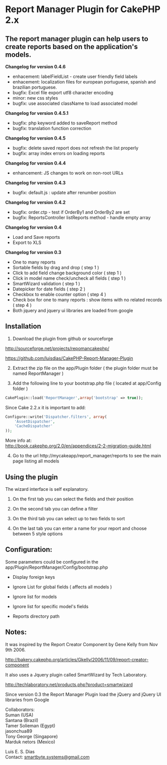 # Report Manager Plugin for CakePHP 2.x  

## The report manager plugin can help users to create reports based on the application's models.

**Changelog for version 0.4.6**  
* enhacement: labelFieldList - create user friendly field labels  
* enhacement: localization files for european portuguese, spanish and brazilian portuguese.  
* bugfix: Excel file export utf8 character encoding  
* minor: new css styles  
* bugfix: use associated className to load associated model  

**Changelog for version 0.4.5.1**  
* bugfix: php keyword added to saveReport method  
* bugfix: translation function correction   

**Changelog for version 0.4.5**  
* bugfix: delete saved report does not refresh the list properly  
* bugfix: array index errors on loading reports  

**Changelog for version 0.4.4**  
* enhancement: JS changes to work on non-root URLs  

**Changelog for version 0.4.3**  
* bugfix: default.js : update after renumber position  

**Changelog for version 0.4.2**  
* bugfix: order.ctp - test if OrderBy1 and OrderBy2 are set  
* bugfix: ReportsController listReports method - handle empty array  

**Changelog for version 0.4**  
* Load and Save reports  
* Export to XLS  

**Changelog for version 0.3**  
* One to many reports  
* Sortable fields by drag and drop ( step 1 )  
* Click to add field change background color ( step 1 )  
* Click in model name check/uncheck all fields ( step 1 )  
* SmartWizard validation ( step 1 )  
* Datepicker for date fields ( step 2 )  
* Checkbox to enable counter option ( step 4 )  
* Check box for one to many reports : show items with no related records ( step 4 )  
* Both jquery and jquery ui libraries are loaded from google  


## Installation  

1. Download the plugin from github or sourceforge  

http://sourceforge.net/projects/repomancakephp/  

https://github.com/luisdias/CakePHP-Report-Manager-Plugin  

2. Extract the zip file on the app/Plugin folder ( the plugin folder must be named ReportManager )  

3. Add the following line to your bootstrap.php file ( located at app/Config folder )  

```php
CakePlugin::load('ReportManager',array('bootstrap' => true));  
```

Since Cake 2.2.x it is important to add:

```php
Configure::write('Dispatcher.filters', array(  
    'AssetDispatcher',  
    'CacheDispatcher'  
));
```

More info at:  
http://book.cakephp.org/2.0/en/appendices/2-2-migration-guide.html  

4. Go to the url http://mycakeapp/report_manager/reports to see the main page listing all models  


## Using the plugin  

The wizard interface is self explanatory.  

1. On the first tab you can select the fields and their position  

2. On the second tab you can define a filter  

3. On the third tab you can select up to two fields to sort  

4. On the last tab you can enter a name for your report and choose between 5 style options  


## Configuration:  

Some parameters could be configured in the app/Plugin/ReportManager/Config/bootstrap.php  

* Display foreign keys  

* Ignore List for global fields ( affects all models )  

* Ignore list for models  

* Ignore list for specific model's fields  

* Reports directory path  


## Notes:  

It was inspired by the Report Creator Component by Gene Kelly from Nov 9th 2006.  

http://bakery.cakephp.org/articles/Gkelly/2006/11/09/report-creator-component  

It also uses a Jquery plugin called SmartWizard by Tech Laboratory.  

http://techlaboratory.net/products.php?product=smartwizard  

Since version 0.3 the Report Manager Plugin load the jQuery and jQuery UI libraries from Google  

Collaborators:  
Suman (USA)  
Santana (Brazil)  
Tamer Solieman (Egypt)  
jasonchua89  
Tony George (Singapore)  
Marduk netors (Mexico)  

Luis E. S. Dias  
Contact: smartbyte.systems@gmail.com